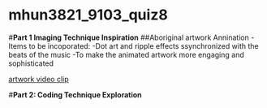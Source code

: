 # mhun3821_9103_quiz8

#**Part 1 Imaging Technique Inspiration**
##Aboriginal artwork Annination 
-Items to be incoporated: 
  -Dot art and ripple effects ssynchronized with the beats of the music
  -To make the animated artwork more engaging and sophisticated
  
[artwork video clip](https://www.google.com/search?q=australian+aboriginal+art+animation&sca_esv=569424800&bih=733&biw=1350&hl=en&tbm=vid&sxsrf=AM9HkKmhEI3dSokKRj-vMK1spLKvUAHobA%3A1695983649154&ei=IagWZdrqCIXe-Qajo5zQDw&ved=0ahUKEwia_863z8-BAxUFb94KHaMRB_oQ4dUDCA0&uact=5&oq=australian+aboriginal+art+animation&gs_lp=Eg1nd3Mtd2l6LXZpZGVvIiNhdXN0cmFsaWFuIGFib3JpZ2luYWwgYXJ0IGFuaW1hdGlvbjIEECMYJ0jgBFDaA1jaA3AAeACQAQCYAd0BoAHdAaoBAzItMbgBA8gBAPgBAYgGAQ&sclient=gws-wiz-video#fpstate=ive&vld=cid:90ce5251,vid:fvq1_pm_jpE,st:0)

#**Part 2: Coding Technique Exploration**

